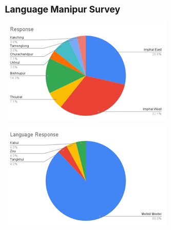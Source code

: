 # Language Manipur Survey


![Location](assests/Loc_Response.png?raw=true)


![Language](assests/Language_Response.png?raw=true)

